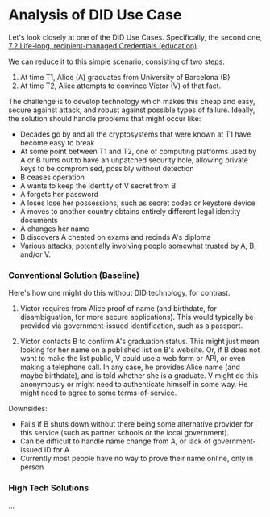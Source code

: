 
# Analysis of DID Use Case

Let's look closely at one of the DID Use Cases.  Specifically, the second one,
[7.2 Life-long, recipient-managed Credentials (education)](https://w3c-ccg.github.io/did-use-cases/#life-long-recipient-managed-credentials-education).

We can reduce it to this simple scenario, consisting of two steps:

1. At time T1, Alice (A) graduates from University of Barcelona (B) 
2. At time T2, Alice attempts to convince Victor (V) of that fact.

The challenge is to develop technology which makes this cheap and
easy, secure against attack, and robust against possible types of
failure.  Ideally, the solution should handle problems that might
occur like:

* Decades go by and all the cryptosystems that were known at T1 have become easy to break
* At some point between T1 and T2, one of computing platforms used by A or B turns out to have an unpatched security hole, allowing private keys to be compromised, possibly without detection
* B ceases operation
* A wants to keep the identity of V secret from B
* A forgets her password
* A loses lose her possessions, such as secret codes or keystore device
* A moves to another country obtains entirely different legal identity documents
* A changes her name
* B discovers A cheated on exams and recinds A's diploma
* Various attacks, potentially involving people somewhat trusted by A, B, and/or V.

### Conventional Solution (Baseline)

Here's how one might do this without DID technology, for contrast.

1. Victor requires from Alice proof of name (and birthdate, for disambiguation, for more secure applications).  This would typically be provided via government-issued identification, such as a passport.

2. Victor contacts B to confirm A's graduation status.  This might just mean looking for her name on a published list on B's website.  Or, if B does not want to make the list public, V could use a web form or API, or even making a telephone call.  In any case, he provides Alice name (and maybe birthdate), and is told whether she is a graduate.  V might do this anonymously or might need to authenticate himself in some way. He might need to agree to some terms-of-service.

Downsides:
* Fails if B shuts down without there being some alternative provider for this service (such as partner schools or the local government).
* Can be difficult to handle name change from A, or lack of government-issued ID for A
* Currently most people have no way to prove their name online, only in person

### High Tech Solutions

...
